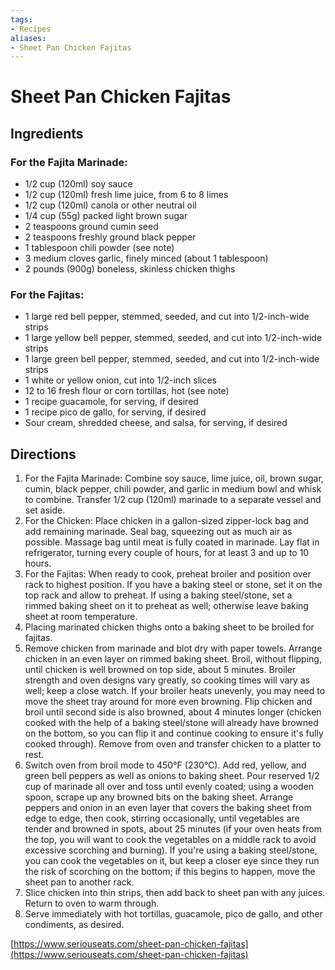 ```yaml
---
tags:
- Recipes
aliases:
- Sheet Pan Chicken Fajitas
---
```


# Sheet Pan Chicken Fajitas
## Ingredients
### For the Fajita Marinade:
- 1/2 cup (120ml) soy sauce
- 1/2 cup (120ml) fresh lime juice, from 6 to 8 limes
- 1/2 cup (120ml) canola or other neutral oil
- 1/4 cup (55g) packed light brown sugar
- 2 teaspoons ground cumin seed
- 2 teaspoons freshly ground black pepper
- 1 tablespoon chili powder (see note)
- 3 medium cloves garlic, finely minced (about 1 tablespoon)
- 2 pounds (900g) boneless, skinless chicken thighs

### For the Fajitas:
- 1 large red bell pepper, stemmed, seeded, and cut into 1/2-inch-wide strips
- 1 large yellow bell pepper, stemmed, seeded, and cut into 1/2-inch-wide strips
- 1 large green bell pepper, stemmed, seeded, and cut into 1/2-inch-wide strips
- 1 white or yellow onion, cut into 1/2-inch slices
- 12 to 16 fresh flour or corn tortillas, hot (see note)
- 1 recipe guacamole, for serving, if desired
- 1 recipe pico de gallo, for serving, if desired
- Sour cream, shredded cheese, and salsa, for serving, if desired

## Directions
1. For the Fajita Marinade: Combine soy sauce, lime juice, oil, brown sugar, cumin, black pepper, chili powder, and garlic in medium bowl and whisk to combine. Transfer 1/2 cup (120ml) marinade to a separate vessel and set aside.
2. For the Chicken: Place chicken in a gallon-sized zipper-lock bag and add remaining marinade. Seal bag, squeezing out as much air as possible. Massage bag until meat is fully coated in marinade. Lay flat in refrigerator, turning every couple of hours, for at least 3 and up to 10 hours.
3. For the Fajitas: When ready to cook, preheat broiler and position over rack to highest position. If you have a baking steel or stone, set it on the top rack and allow to preheat. If using a baking steel/stone, set a rimmed baking sheet on it to preheat as well; otherwise leave baking sheet at room temperature.
4. Placing marinated chicken thighs onto a baking sheet to be broiled for fajitas.
5. Remove chicken from marinade and blot dry with paper towels. Arrange chicken in an even layer on rimmed baking sheet. Broil, without flipping, until chicken is well browned on top side, about 5 minutes. Broiler strength and oven designs vary greatly, so cooking times will vary as well; keep a close watch. If your broiler heats unevenly, you may need to move the sheet tray around for more even browning. Flip chicken and broil until second side is also browned, about 4 minutes longer (chicken cooked with the help of a baking steel/stone will already have browned on the bottom, so you can flip it and continue cooking to ensure it's fully cooked through). Remove from oven and transfer chicken to a platter to rest.
6. Switch oven from broil mode to 450°F (230°C). Add red, yellow, and green bell peppers as well as onions to baking sheet. Pour reserved 1/2 cup of marinade all over and toss until evenly coated; using a wooden spoon, scrape up any browned bits on the baking sheet. Arrange peppers and onion in an even layer that covers the baking sheet from edge to edge, then cook, stirring occasionally, until vegetables are tender and browned in spots, about 25 minutes (if your oven heats from the top, you will want to cook the vegetables on a middle rack to avoid excessive scorching and burning). If you're using a baking steel/stone, you can cook the vegetables on it, but keep a closer eye since they run the risk of scorching on the bottom; if this begins to happen, move the sheet pan to another rack.
7. Slice chicken into thin strips, then add back to sheet pan with any juices. Return to oven to warm through.
8. Serve immediately with hot tortillas, guacamole, pico de gallo, and other condiments, as desired.

[https://www.seriouseats.com/sheet-pan-chicken-fajitas](https://www.seriouseats.com/sheet-pan-chicken-fajitas)